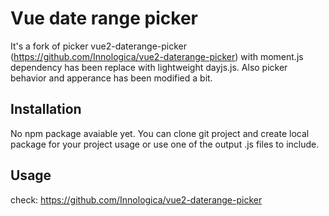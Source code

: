 # Vue date range picker

It's a fork of picker vue2-daterange-picker (https://github.com/Innologica/vue2-daterange-picker) with moment.js dependency has been replace with lightweight dayjs.js. Also picker behavior and apperance has been modified a bit.


## Installation

No npm package avaiable yet. You can clone git project and create local package for your project usage or use one of the output .js files to include.

## Usage

check: https://github.com/Innologica/vue2-daterange-picker
